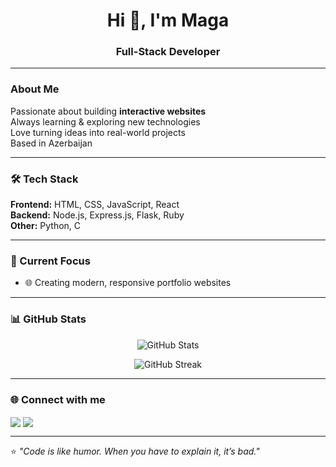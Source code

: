<h1 align="center">Hi 👋, I'm Maga</h1>
<h3 align="center">Full-Stack Developer</h3>

---

###  About Me  
 Passionate about building **interactive websites**  
 Always learning & exploring new technologies  
 Love turning ideas into real-world projects  
 Based in Azerbaijan  

---

### 🛠 Tech Stack  
**Frontend:** HTML, CSS, JavaScript, React  
**Backend:** Node.js, Express.js, Flask, Ruby  
**Other:** Python, C

---

### 📌 Current Focus  
- 🌐 Creating modern, responsive portfolio websites   
---

### 📊 GitHub Stats  
<p align="center">
  <img src="https://github-readme-stats.vercel.app/api?username=TaghiyevMahammad&show_icons=true&theme=tokyonight" alt="GitHub Stats" />
</p>
<p align="center">
  <img src="https://github-readme-streak-stats.herokuapp.com/?user=TaghiyevMahammad&theme=tokyonight" alt="GitHub Streak" />
</p>

---

### 🌐 Connect with me  
<p align="left">
<a href="https://www.instagram.com/taghiyevmahammad" target="_blank"><img align="center" src="https://img.shields.io/badge/Instagram-E4405F?style=for-the-badge&logo=instagram&logoColor=white" /></a>
<a href="https://www.linkedin.com/in/mahammadtaghiyev" target="_blank"><img align="center" src="https://img.shields.io/badge/LinkedIn-0A66C2?style=for-the-badge&logo=linkedin&logoColor=white" /></a>
</p>

---

⭐ *"Code is like humor. When you have to explain it, it’s bad."*
